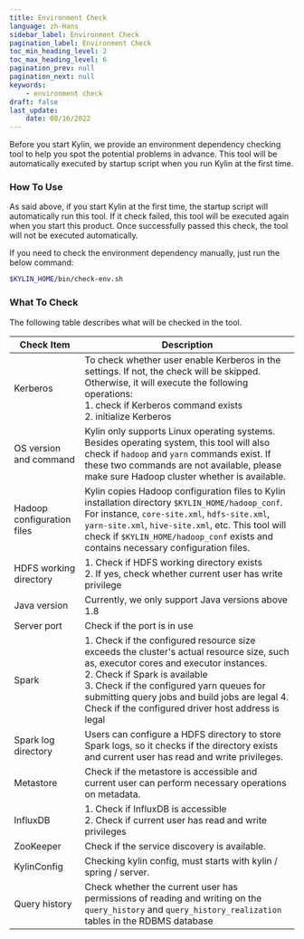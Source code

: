 ```yaml
---
title: Environment Check
language: zh-Hans
sidebar_label: Environment Check
pagination_label: Environment Check
toc_min_heading_level: 2
toc_max_heading_level: 6
pagination_prev: null
pagination_next: null
keywords:
    - environment check
draft: false
last_update:
    date: 08/16/2022
---
```


Before you start Kylin, we provide an environment dependency checking tool to help you spot the potential problems in advance. This tool will be automatically executed by startup script when you run Kylin at the first time.

### How To Use

As said above, if you start Kylin at the first time, the startup script will automatically run this tool. If it check failed, this tool will be executed again when you start this product. Once successfully passed this check, the tool will not be executed automatically. 

If you need to check the environment dependency manually, just run the below command:

```sh
$KYLIN_HOME/bin/check-env.sh
```

### What To Check

The following table describes what will be checked in the tool.

|     Check Item        | Description                                                         |
| ---------------------- | ------------------------------------------------------------ |
| Kerberos               | To check whether user enable Kerberos in the settings. If not, the check will be skipped. Otherwise, it will execute the following operations: <br /> 1. check if Kerberos command exists <br /> 2. initialize Kerberos|
| OS version and command | Kylin only supports Linux operating systems. Besides operating system, this tool will also check if `hadoop` and `yarn` commands exist. If these two commands are not available, please make sure Hadoop cluster whether is available. |
| Hadoop configuration files            | Kylin copies Hadoop configuration files to Kylin installation directory `$KYLIN_HOME/hadoop_conf`. For instance, `core-site.xml`, `hdfs-site.xml`, `yarn-site.xml`, `hive-site.xml`, etc. This tool will check if `$KYLIN_HOME/hadoop_conf` exists and contains necessary configuration files. |
| HDFS working directory             | 1. Check if HDFS working directory exists <br /> 2. If yes, check whether current user has write privilege |
| Java version               | Currently, we only support Java versions above 1.8 |
| Server port              | Check if the port is in use |
| Spark      | 1. Check if the configured resource size exceeds the cluster's actual resource size, such as, executor cores and executor instances. <br /> 2. Check if Spark is available  <br /> 3. Check if the configured yarn queues for submitting query jobs and build jobs are legal  4. Check if the configured driver host address is legal|
| Spark log directory    | Users can configure a HDFS directory to store Spark logs, so it checks if the directory exists and current user has read and write privileges. |
| Metastore | Check if the metastore is accessible and current user can perform necessary operations on metadata. |
| InfluxDB                  | 1. Check if InfluxDB is accessible <br /> 2. Check if current user has read and write privileges  |
| ZooKeeper              | Check if the service discovery is available. |
| KylinConfig | Checking kylin config, must starts with kylin / spring / server. |
| Query history | Check whether the current user has permissions of reading and writing on the `query_history` and `query_history_realization` tables in the RDBMS database|
